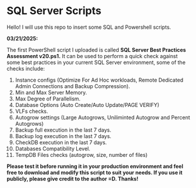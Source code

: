 # SQL Server Scripts

Hello! I will use this repo to insert some SQL and Powershell scripts. 

**03/21/2025:**

The first PowerShell script I uploaded is called **SQL Server Best Practices Assessment v20.ps1.** It can be used to perform a quick check against some best practices in your current SQL Server environment, some of the checks include:

1. Instance configs (Optimize For Ad Hoc workloads, Remote Dedicated Admin Connections and Backup Compression).
2. Min and Max Server Memory.
3. Max Degree of Parallelism.
4. Database Options (Auto Create/Auto Update/PAGE VERIFY)
5. VLFs checks.
6. Autogrow settings (Large Autogrows, Uniliminted Autogrow and Percent Autogrows)
7. Backup full execution in the last 7 days.
8. Backup log execution in the last 7 days.
9. CheckDB execution in the last 7 days.
10. Databases Compatibility Level.
11. TempDB Files checks (autogrow, size, number of files)

**Please test it before running it in your production environment and feel free to download and modify this script to suit your needs. If you use it publicly, please give credit to the author =D. Thanks!**
